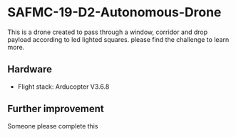 # SAFMC-19-D2-Autonomous-Drone
This is a drone created to pass through a window, corridor and drop payload according to led lighted squares. please find the challenge to learn more.

## Hardware
- Flight stack: Arducopter V3.6.8

## Further improvement
Someone please complete this

